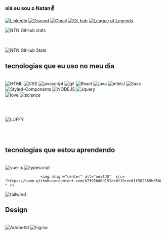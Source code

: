 
### olá eu sou o Natan✌️



[![Linkedln](	https://img.shields.io/badge/LinkedIn-0077B5?style=for-the-badge&logo=linkedin&logoColor=white)](https://www.linkedin.com/in/natan-silva-314b7218a/)
[![Discord](https://img.shields.io/badge/Discord-7289DA?style=for-the-badge&logo=discord&logoColor=white)](https://discord.com/channels/@NTN#8492)
[![Gmail](	https://img.shields.io/badge/Gmail-D14836?style=for-the-badge&logo=gmail&logoColor=white)](https://mail.google.com/mail/natanalmeida040@gmail.com)
[![Git hub](https://img.shields.io/badge/GitHub-100000?style=for-the-badge&logo=github&logoColor=white)](https://github.com/NTN1789 )
 [![League of Legends](https://img.shields.io/badge/Riot_Games-D32936?style=for-the-badge&logo=riot-games&logoColor=white)](JACKYLOVE)




![NTN GitHub stats](https://github-readme-stats.vercel.app/api?username=anuraghazra&show_icons=true&theme=radical)

<br><br>
![NTN GitHub Stats](https://github-readme-stats.vercel.app/api/top-langs/?username=anuraghazra&langs_count=8)







## tecnologias  que eu uso no meu dia 

<div style="displa: "inline_block></br> 

 <img align= "center"  alt="HTML" src="https://img.shields.io/badge/HTML5-E34F26?style=for-the-badge&logo=html5&logoColor=white" />
 <img align= "center"  alt="CSS"  src= "https://img.shields.io/badge/CSS3-1572B6?style=for-the-badge&logo=css3&logoColor=white"   />
<img align= "center"  alt="javascript"  src= "https://img.shields.io/badge/JavaScript-F7DF1E?style=for-the-badge&logo=javascript&logoColor=black " /> 
<img align= "center"  alt="git"  src= "https://img.shields.io/badge/GIT-E44C30?style=for-the-badge&logo=git&logoColor=white" />
 <img align= "center" alt="React" src= "https://img.shields.io/badge/React-20232A?style=for-the-badge&logo=react&logoColor=61DAFB" />

<img align= "center"  alt="java"  src="https://img.shields.io/badge/Java-ED8B00?style=for-the-badge&logo=java&logoColor=white" />

 <img align= "center"  alt="inteliJ"  src="https://img.shields.io/badge/IntelliJ_IDEA-000000.svg?style=for-the-badge&logo=intellij-idea&logoColor=white" />
   
   <img align= "center" alt="Sass" src="https://img.shields.io/badge/Sass-CC6699?style=for-the-badge&logo=sass&logoColor=white "  />
 <img align= "center" alt="Styled-Components" src="https://img.shields.io/badge/styled--components-DB7093?style=for-the-badge&logo=styled-components&logoColor=white "/>
  <img align= "center" alt="NODEJS" src="https://img.shields.io/badge/Node.js-43853D?style=for-the-badge&logo=node.js&logoColor=white" />
  
  <img align= "center" alt="Jquery" src= "https://img.shields.io/badge/jQuery-0769AD?style=for-the-badge&logo=jquery&logoColor=white" />
  
  
  
 <br>

 <img align= "center"  alt="love" src="http://ForTheBadge.com/images/badges/built-with-love.svg" />
 <img align= "center"  alt="science" src="http://ForTheBadge.com/images/badges/built-with-science.svg" />

 <br><br>
 
 <img align= "center" alt="LUFFY" src="https://onepieceex.net/wp-content/uploads/2023/05/ezgif.com-gif-maker-5.gif" />
         
</div>

<br><br>

## tecnologias  que estou aprendendo 


<div style="display: "inline-block >
 
 <br>
 
  
    
 <img align="center" alt="vue-js" src= "https://img.shields.io/badge/Vue.js-35495E?style=for-the-badge&logo=vue.js&logoColor=4FC08D " />

 <img align= "center"  alt="typescript"  src= "https://img.shields.io/badge/TypeScript-007ACC?style=for-the-badge&logo=typescript&logoColor=white " />
 
                    <img align="center" alt="nextJS"  src= "https://camo.githubusercontent.com/b7395b00d152dc8f19cec61f582369bd580e31b8ed93d34646ec43aa675baa7c/68747470733a2f2f696d672e736869656c64732e696f2f62616467652f4e6578742d626c61636b3f7374796c653d666f722d7468652d6261646765266c6f676f3d6e6578742e6a73266c6f676f436f6c6f723d7768697465 " />

   <img align= "center" alt="tailwind" src= "https://img.shields.io/badge/Tailwind_CSS-38B2AC?style=for-the-badge&logo=tailwind-css&logoColor=white " />  
 

 
    




  </div>
  
  ## Design
  
  
  <div style="display: "inline-block > <br>
  
  <img align="center" alt="AdobeXd" src="https://img.shields.io/badge/Adobe%20XD-470137?style=for-the-badge&logo=Adobe%20XD&logoColor=#FF61F6 " />
  <img align="center" alt="Figma" src="https://img.shields.io/badge/Figma-F24E1E?style=for-the-badge&logo=figma&logoColor=white " />

   

   </div>



 
 

 



  
